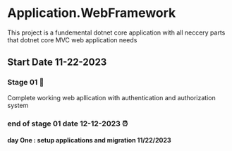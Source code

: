 # Application.WebFramework
This project is a fundemental dotnet core application with all neccery parts that dotnet core MVC web application needs

## Start Date 11-22-2023
### Stage 01 🥇
Complete working web apllication with authentication and authorization system

### end of stage 01 date 12-12-2023 :alarm_clock:
#### day One : setup applications and migration 11/22/2023